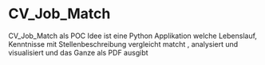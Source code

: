 # CV_Job_Match
CV_Job_Match  als POC 
Idee ist eine Python Applikation welche Lebenslauf, Kenntnisse mit Stellenbeschreibung vergleicht matcht , analysiert und visualisiert 
und das Ganze als PDF ausgibt 

